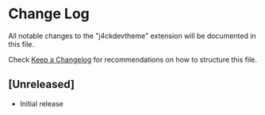 # Change Log

All notable changes to the "j4ckdevtheme" extension will be documented in this file.

Check [Keep a Changelog](http://keepachangelog.com/) for recommendations on how to structure this file.

## [Unreleased]

- Initial release
